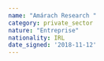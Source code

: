 ```yaml
---
name: "Amárach Research "
category: private_sector
nature: "Entreprise"
nationality: IRL
date_signed: '2018-11-12'
---
```

    